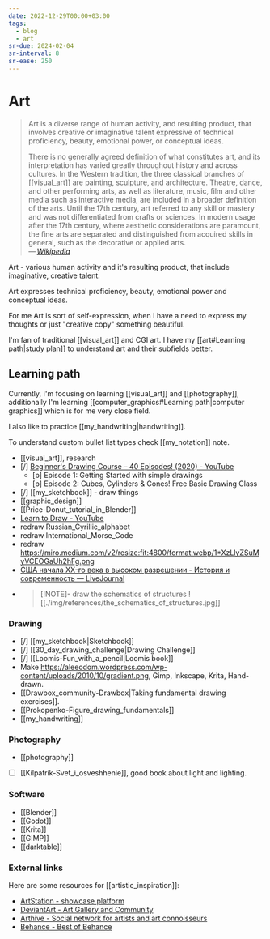 ```yaml
---
date: 2022-12-29T00:00+03:00
tags:
  - blog
  - art
sr-due: 2024-02-04
sr-interval: 8
sr-ease: 250
---
```


# Art

> Art is a diverse range of human activity, and resulting product, that involves
> creative or imaginative talent expressive of technical proficiency, beauty,
> emotional power, or conceptual ideas.
>
> There is no generally agreed definition of what constitutes art, and its
> interpretation has varied greatly throughout history and across cultures. In
> the Western tradition, the three classical branches of [[visual_art]] are
> painting, sculpture, and architecture. Theatre, dance, and other performing
> arts, as well as literature, music, film and other media such as interactive
> media, are included in a broader definition of the arts. Until the 17th
> century, art referred to any skill or mastery and was not differentiated from
> crafts or sciences. In modern usage after the 17th century, where aesthetic
> considerations are paramount, the fine arts are separated and distinguished
> from acquired skills in general, such as the decorative or applied arts.\
> — <cite>[Wikipedia](https://en.wikipedia.org/wiki/Art)</cite>

Art - various human activity and it's resulting product, that include
imaginative, creative talent.

Art expresses technical proficiency, beauty, emotional power and conceptual
ideas.

For me Art is sort of self-expression, when I have a need to express my thoughts
or just "creative copy" something beautiful.

I'm fan of traditional [[visual_art]] and CGI art. I have my
[[art#Learning path|study plan]] to understand art and their subfields
better.

## Learning path

Currently, I'm focusing on learning [[visual_art]] and [[photography]],
additionally I'm learning
[[computer_graphics#Learning path|computer graphics]] which is
for me very close field.

I also like to practice [[my_handwriting|handwriting]].

To understand custom bullet list types check [[my_notation]] note.

- [[visual_art]], research
- [/] [Beginner's Drawing Course – 40 Episodes! (2020) - YouTube](https://www.youtube.com/playlist?list=PLdIDMj3VSgBfRYygdixt6Msj2c5K8Kmfg)
  - [p] Episode 1: Getting Started with simple drawings
  - [p] Episode 2: Cubes, Cylinders & Cones! Free Basic Drawing Class
- [/] [[my_sketchbook]] - draw things
- [[graphic_design]]
- [[Price-Donut_tutorial_in_Blender]]
- [Learn to Draw - YouTube](https://www.youtube.com/playlist?list=PL1HIh25sbqZnkA1T09UtVHoyjYaMJuK0a)
- redraw Russian_Cyrillic_alphabet
- redraw International_Morse_Code
- redraw https://miro.medium.com/v2/resize:fit:4800/format:webp/1*XzLlyZSuMyVCEOGaUh2hFg.png
- [США начала XX-го века в высоком разрешении - История и современность — LiveJournal](https://visualhistory.livejournal.com/456619.html)
- > [!NOTE]- draw the schematics of structures
  > ![[./img/references/the_schematics_of_structures.jpg]]

### Drawing

- [/] [[my_sketchbook|Sketchbook]]
- [/] [[30_day_drawing_challenge|Drawing Challenge]]
- [/] [[Loomis-Fun_with_a_pencil|Loomis book]]
- Make https://aleeodom.wordpress.com/wp-content/uploads/2010/10/gradient.png,
  Gimp, Inkscape, Krita, Hand-drawn.
- [[Drawbox_community-Drawbox|Taking fundamental drawing exercises]].
- [[Prokopenko-Figure_drawing_fundamentals]]
- [[my_handwriting]]

### Photography

- [[photography]]
- [ ] [[Kilpatrik-Svet_i_osveshhenie]], good book about light and lighting.

### Software

- [[Blender]]
- [[Godot]]
- [[Krita]]
- [[GIMP]]
- [[darktable]]

### External links

Here are some resources for [[artistic_inspiration]]:

- [ArtStation - showcase platform](https://www.artstation.com/)
- [DeviantArt - Art Gallery and Community](https://www.deviantart.com/)
- [Arthive - Social network for artists and art connoisseurs](https://arthive.com/)
- [Behance - Best of Behance](https://www.behance.net/)
